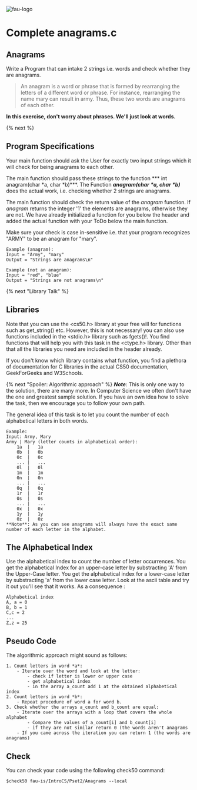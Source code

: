 ![fau-logo](https://www.fau.de/files/2016/02/fb-ww-logo-preview.jpg)
# Complete anagrams.c

## Anagrams
Write a Program that can intake 2 strings i.e. words and check whether they are anagrams. 
>An anagram is a word or phrase that is formed by rearranging the letters of a different word or phrase.
>For instance, rearranging the name mary can result in army. 
>Thus, these two words are anagrams of each other.

**In this exercise, don't worry about phrases. We'll just look at words.**

{% next %}
## Program Specifications
Your main function should ask the User for exactly two input strings which it will check for being anagrams to each other. 

The main function should pass these strings to the function *** int anagram(char \*a, char \*b)***.
The Function ***anagram(char \*a, char \*b)*** does the actual work, i.e. checking whether 2 strings are anagrams.

The main function should check the return value of the *anagram* function. If *anagram* returns the integer '1' the elements are anagrams, otherwise they are not.
We have already initialized a function for you below the header and added the actual function with your ToDo below the main function. 

Make sure your check is case in-sensitive i.e. that your program recognizes "ARMY" to be an anagram for "mary".
~~~
Example (anagram): 
Input = "Army", "mary" 
Output = "Strings are anagrams\n"
~~~
~~~
Example (not an anagram):
Input = "red", "blue"
Output = "Strings are not anagrams\n"
~~~

{% next "Library Talk" %}

## Libraries
Note that you can use the <cs50.h> library at your free will for functions such as
get_string() etc. However, this is not necessary! you can also use functions included in the <stdio.h> library such as fgets()!. 
You find functions that will help you with this task in the \<ctype.h\> library.
Other than that all the libraries you need are included in the header already.

If you don't know which library contains what function, you find a plethora of documentation for C libraries in the actual CS50 documentation, GeekForGeeks and W3Schools.

{% next "Spoiler: Algorithmic approach" %}
***Note***: This is only one way to the solution, there are many more. 
In Computer Science we often don't have the one and greatest sample solution. 
If you have an own idea how to solve the task, then we encourage you to follow your own path.

The general idea of this task is to let you count the number of each alphabetical letters in both words.

~~~
Example:
Input: Army, Mary
Army | Mary (letter counts in alphabetical order):
	1a	|	1a
	0b	|	0b
	0c	|	0c
	...	|	...
	0l	|	0l
	1m	|	1m
	0n	|	0n
	...	|	...
	0q	|	0q
	1r	|	1r
	0s	|	0s
	...	|	...
	0x	|	0x
	1y	|	1y
	0z	|	0z
**Note**: As you can see anagrams will always have the exact same number of each letter in the alphabet.
~~~

## The Alphabetical Index
Use the alphabetical index to count the number of letter occurrences.
You get the alphabetical Index for an upper-case letter by substracting 'A' from the Upper-Case letter.
You get the alphabetical index for a lower-case letter by substracting 'a' from the lower case letter. 
Look at the ascii table and try it out you'll see that it works. As a consequence :
~~~
Alphabetical index
A, a = 0
B, b = 1
C,c = 2
...
Z,z = 25
~~~ 

## Pseudo Code
The algorithmic approach might sound as follows: 

~~~
1. Count letters in word *a*:
	- Iterate over the word and look at the letter:
		- check if letter is lower or upper case
		- get alphabetical index
		- in the array a_count add 1 at the obtained alphabetical index
2. Count letters in word *b*:
	- Repeat procedure of word a for word b. 
3. Check whether the arrays a_count and b_count are equal:
	- Iterate over the arrays with a loop that covers the whole alphabet
		- Compare the values of a_count[i] and b_count[i]
		- if they are not similar return 0 (the words aren't anagrams 
	- If you came across the iteration you can return 1 (the words are anagrams)
~~~
## Check 

You can check your code using the following check50 command:

~~~
$check50 fau-is/IntroCS/Pset2/Anagrams --local
~~~

